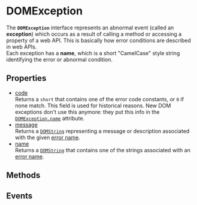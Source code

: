 # DOMException

<div class='overview'><span class="seoSummary">The <code><strong>DOMException</strong></code> interface represents an abnormal event (called an <strong>exception</strong>) which occurs as a result of calling a method or accessing a property of a web API.</span> This is basically how error conditions are described in web APIs.</div>

<div class='overview'>Each exception has a <strong>name</strong>, which is a short "CamelCase" style string identifying the error or abnormal condition.</div>

## Properties

<ul class="items properties">
  <li>
    <a href="">code</a>
    <div>Returns a <code>short</code> that contains one of the error code constants, or <code>0</code> if none match. This field is used for historical reasons. New DOM exceptions don't use this anymore: they put this info in the <a href="/en-US/docs/Web/API/DOMException/name" title="The name read-only property of the DOMException interface returns a DOMString that contains one of the strings associated with an error name."><code>DOMException.name</code></a> attribute.</div>
  </li>
  <li>
    <a href="">message</a>
    <div>Returns a <a href="/en-US/docs/Web/API/DOMString" title="DOMString is a UTF-16 String. As JavaScript already uses such strings, DOMString is mapped directly to a String."><code>DOMString</code></a> representing a message or description associated with the given <a href="/en-US/docs/Web/API/DOMException#Error_names">error name</a>.</div>
  </li>
  <li>
    <a href="">name</a>
    <div>Returns a <a href="/en-US/docs/Web/API/DOMString" title="DOMString is a UTF-16 String. As JavaScript already uses such strings, DOMString is mapped directly to a String."><code>DOMString</code></a> that contains one of the strings associated with an <a href="#Error_names">error name</a>.</div>
  </li>
</ul>

## Methods

<ul class="items methods">

</ul>

## Events
